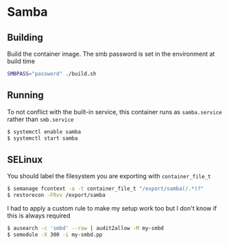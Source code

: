 # Samba

## Building

Build the container image.  The smb password is set in the environment at build time
```bash
SMBPASS="password" ./build.sh
```

## Running

To not conflict with the built-in service, this container runs as `samba.service` rather than `smb.service`

```bash
$ systemctl enable samba
$ systemctl start samba
```

## SELinux

You should label the filesystem you are exporting with `container_file_t`

```bash
$ semanage fcontext -a -t container_file_t "/export/samba(/.*)?"
$ restorecon -FRvv /export/samba
```

I had to apply a custom rule to make my setup work too but I don't know if this is always required

```bash
$ ausearch -c 'smbd' --raw | audit2allow -M my-smbd
$ semodule -X 300 -i my-smbd.pp
```
